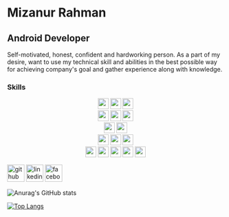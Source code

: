 <!--
**MizanurRemon/MizanurRemon** is a ✨ _special_ ✨ repository because its `README.md` (this file) appears on your GitHub profile.

Here are some ideas to get you started:

- 🔭 I’m currently working on ...
- 🌱 I’m currently learning ...
- 👯 I’m looking to collaborate on ...
- 🤔 I’m looking for help with ...
- 💬 Ask me about ...
- 📫 How to reach me: ...
- 😄 Pronouns: ...
- ⚡ Fun fact: ...
-->
<!--Hi, Myself Mizanur Rahman. I am an Android App Developer. I really enjoy learning new things and take challenges. I also enjoy UI design in general.  
[![Anurag's GitHub stats](https://github-readme-stats.vercel.app/api?username=MizanurRemon)](https://github.com/anuraghazra/github-readme-stats)-->

# Mizanur Rahman
## Android Developer
Self-motivated, honest, confident and hardworking person. As a part of my desire, want to use my technical skill and abilities in the best possible way for achieving company's goal and gather experience along with knowledge.

### Skills
<!--* Java 
* XML 
* Flutter
* Dart
* API 
* Rest API
* NodeJS
* Javascript-->

<p  align="center">

<!-- Programming Language -->
<img src="https://img.shields.io/badge/Java-ED8B00?style=for-the-badge&logo=Java&logoColor=white" height="25">
<img src="https://img.shields.io/badge/Kotlin-7F52FF?style=for-the-badge&logo=kotlin&logoColor=white" height="25">
<img src="https://img.shields.io/badge/JavaScript-F7DF1E?style=for-the-badge&logo=javascript&logoColor=black" height="25">

 <!--FRAMEWORK-->
 <br>
<img src="https://img.shields.io/badge/ANDROID-blue?style=for-the-badge&logo=android&logoColor=white" height="25">
 <img src="https://img.shields.io/badge/SPRING-342B029.svg?&style=for-the-badge&logo=spring&logoColor=white" height="25">
 <img src="https://img.shields.io/badge/Node.js-43853D?style=for-the-badge&logo=node.js&logoColor=white" height="25">
 
 
 <!--UI-->
 <br>
 <img src="https://img.shields.io/badge/XML-red?style=for-the-badge&logo=android&logoColor=white" height="25">
 <img src="https://img.shields.io/badge/Jetpack Compose-7F52FF?style=for-the-badge&logo=android&logoColor=white" height="25">


<br>
<img src="https://img.shields.io/badge/firebase-ffca28?style=for-the-badge&logo=firebase&logoColor=black" height="25">
<img src="https://img.shields.io/badge/SQLite-07405E?style=for-the-badge&logo=sqlite&logoColor=white" height="25">
<img src="https://img.shields.io/badge/MySQL-00000F?style=for-the-badge&logo=mysql&logoColor=white" height="25">


<br>
  
<img src="https://img.shields.io/badge/Postman-FF6C37?style=for-the-badge&logo=Postman&logoColor=white" height="25">
<img src="https://img.shields.io/badge/Git-F05032?style=for-the-badge&logo=git&logoColor=white" height="25">
 <img src="https://img.shields.io/badge/ANDROID_STUDIO-blue?style=for-the-badge&logo=android&logoColor=white" height="25">
<img src="https://img.shields.io/badge/Visual_Studio_Code-0078D4?style=for-the-badge&logo=visual%20studio%20code&logoColor=white" height="25">
<img src="https://img.shields.io/badge/Xampp-F37623?style=for-the-badge&logo=xampp&logoColor=white" height="25">
 
<br>


</p>

[<img src='https://cdn.jsdelivr.net/npm/simple-icons@3.0.1/icons/github.svg' alt='github' height='40'>](https://github.com/MizanurRemon)  [<img src='https://cdn.jsdelivr.net/npm/simple-icons@3.0.1/icons/linkedin.svg' alt='linkedin' height='40'>](https://www.linkedin.com/in/mizanurremon//)  [<img src='https://cdn.jsdelivr.net/npm/simple-icons@3.0.1/icons/facebook.svg' alt='facebook' height='40'>](https://www.facebook.com/mizanurremon96/)  

<!--- 🔭 I’m currently working as a Mobile App Developer at myZoo. 
- 🌱 I’m currently learning Flutter-->

<!--### Experiences-->




<!--<a href='https://docs.github.com/en/developers'><img src='https://raw.githubusercontent.com/acervenky/animated-github-badges/master/assets/devbadge.gif' width='40' height='40'></a> -->

![Anurag's GitHub stats](https://github-readme-stats.vercel.app/api?username=MizanurRemon&show_icons=true&theme=radical)  

[![Top Langs](https://github-readme-stats.vercel.app/api/top-langs/?username=MizanurRemon&layout=compact)](https://github.com/anuraghazra/github-readme-stats)



